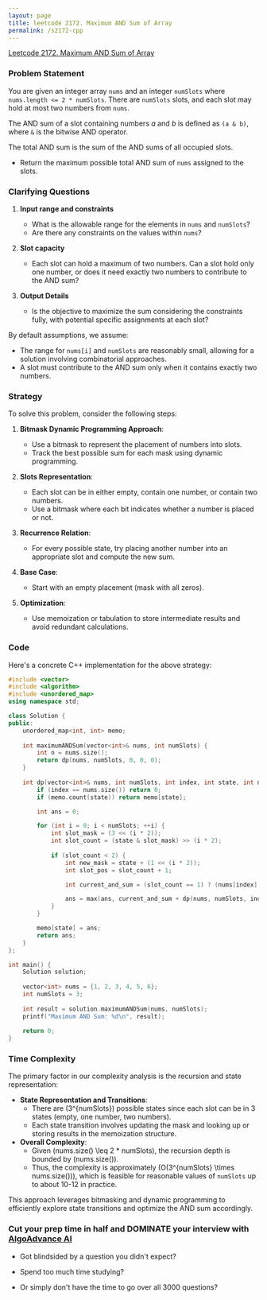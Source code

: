 ```yaml
---
layout: page
title: leetcode 2172. Maximum AND Sum of Array
permalink: /s2172-cpp
---
```

[Leetcode 2172. Maximum AND Sum of Array](https://algoadvance.github.io/algoadvance/l2172)
### Problem Statement

You are given an integer array `nums` and an integer `numSlots` where `nums.length <= 2 * numSlots`. There are `numSlots` slots, and each slot may hold at most two numbers from `nums`.

The AND sum of a slot containing numbers _a_ and _b_ is defined as `(a & b)`, where `&` is the bitwise AND operator.

The total AND sum is the sum of the AND sums of all occupied slots.

- Return the maximum possible total AND sum of `nums` assigned to the slots.

### Clarifying Questions

1. **Input range and constraints**
    - What is the allowable range for the elements in `nums` and `numSlots`?
    - Are there any constraints on the values within `nums`?

2. **Slot capacity**
    - Each slot can hold a maximum of two numbers. Can a slot hold only one number, or does it need exactly two numbers to contribute to the AND sum?

3. **Output Details**
    - Is the objective to maximize the sum considering the constraints fully, with potential specific assignments at each slot?

By default assumptions, we assume:
- The range for `nums[i]` and `numSlots` are reasonably small, allowing for a solution involving combinatorial approaches.
- A slot must contribute to the AND sum only when it contains exactly two numbers.

### Strategy

To solve this problem, consider the following steps:

1. **Bitmask Dynamic Programming Approach**:
    - Use a bitmask to represent the placement of numbers into slots.
    - Track the best possible sum for each mask using dynamic programming.

2. **Slots Representation**:
    - Each slot can be in either empty, contain one number, or contain two numbers.
    - Use a bitmask where each bit indicates whether a number is placed or not.

3. **Recurrence Relation**:
    - For every possible state, try placing another number into an appropriate slot and compute the new sum.

4. **Base Case**:
    - Start with an empty placement (mask with all zeros).

5. **Optimization**:
    - Use memoization or tabulation to store intermediate results and avoid redundant calculations.

### Code

Here's a concrete C++ implementation for the above strategy:

```cpp
#include <vector>
#include <algorithm>
#include <unordered_map>
using namespace std;

class Solution {
public:
    unordered_map<int, int> memo;
    
    int maximumANDSum(vector<int>& nums, int numSlots) {
        int n = nums.size();
        return dp(nums, numSlots, 0, 0, 0);
    }
    
    int dp(vector<int>& nums, int numSlots, int index, int state, int numUsed) {
        if (index == nums.size()) return 0;
        if (memo.count(state)) return memo[state];

        int ans = 0;

        for (int i = 0; i < numSlots; ++i) {
            int slot_mask = (3 << (i * 2));
            int slot_count = (state & slot_mask) >> (i * 2);
            
            if (slot_count < 2) {
                int new_mask = state + (1 << (i * 2));
                int slot_pos = slot_count + 1;

                int current_and_sum = (slot_count == 1) ? (nums[index] & nums[index - 1]) : 0;

                ans = max(ans, current_and_sum + dp(nums, numSlots, index + 1, new_mask, numUsed + 1));
            }
        }

        memo[state] = ans;
        return ans;
    }
};

int main() {
    Solution solution;
    
    vector<int> nums = {1, 2, 3, 4, 5, 6};
    int numSlots = 3;
    
    int result = solution.maximumANDSum(nums, numSlots);
    printf("Maximum AND Sum: %d\n", result);
    
    return 0;
}
```

### Time Complexity

The primary factor in our complexity analysis is the recursion and state representation:
- **State Representation and Transitions**: 
  - There are \(3^{numSlots}\) possible states since each slot can be in 3 states (empty, one number, two numbers).
  - Each state transition involves updating the mask and looking up or storing results in the memoization structure.
- **Overall Complexity**:
  - Given \(nums.size() \leq 2 * numSlots\), the recursion depth is bounded by \(nums.size()\).
  - Thus, the complexity is approximately \(O(3^{numSlots} \times nums.size())\), which is feasible for reasonable values of `numSlots` up to about 10-12 in practice.

This approach leverages bitmasking and dynamic programming to efficiently explore state transitions and optimize the AND sum accordingly.


### Cut your prep time in half and DOMINATE your interview with [AlgoAdvance AI](https://algoAdvance.com)

- Got blindsided by a question you didn't expect?

- Spend too much time studying?

- Or simply don't have the time to go over all 3000 questions?

